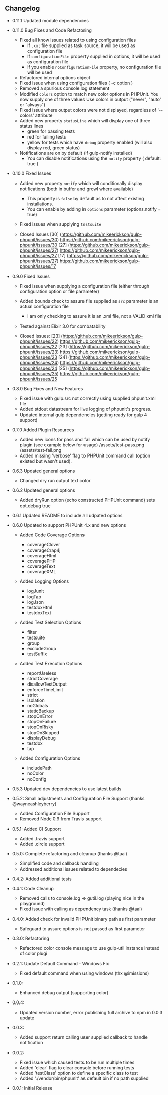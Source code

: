 ## Changelog
  
- 0.11.1 Updated module dependencies
- 0.11.0 Bug Fixes and Code Refactoring
    - Fixed all know issues related to using configuration files
      - If `.xml` file supplied as task source, it will be used as configuration file
      - If `configurationFile` property supplied in options, it will be used as configuration file
      - If you enable `noConfigurationFile` property, no configuration file will be used
    - Refactored internal options object
    - Fixed issue when using configuration files ( -c option )
    - Removed a spurious console.log statement
    - Modified `colors` option to match new color options in PHPUnit. You now supply one of three values
      Use colors in output ("never", "auto" or "always")
    - Fixed issue where output colors were not displayed, regardless of '--colors' attribute
    - Added new property `statusLine` which will display one of three status lines
      - green for passing tests
      - red for failing tests
      - yellow for tests which have `debug` property enabled (will also display red, green status)
    - Notifications are on by default (if gulp-notify installed)
      - You can disable notifications using the `notify` property ( default: true )
      
- 0.10.0 Fixed Issues
    - Added new property `notify` which will conditionally display notifications (both in buffer and growl where available)
      - This property is `false` by default as to not affect existing installations.
      - You can enable by adding in `options` parameter (options.notify = true)
      
    - Fixed issues when supplying `testsuite` 
    
    - Closed Issues
      [30] (https://github.com/mikeerickson/gulp-phpunit/issues/30) https://github.com/mikeerickson/gulp-phpunit/issues/30
      [27] (https://github.com/mikeerickson/gulp-phpunit/issues/27) https://github.com/mikeerickson/gulp-phpunit/issues/27
      [17] (https://github.com/mikeerickson/gulp-phpunit/issues/27) https://github.com/mikeerickson/gulp-phpunit/issues/17
      
- 0.9.0 Fixed Issues
    - Fixed issue when supplying a configuration file (either through configuration option or file parameter)
    - Added bounds check to assure file supplied as `src` parameter is an actual configuration file
      - I am only checking to assure it is an .xml file, not a VALID xml file
    - Tested against Elixir 3.0 for combatability
    
    - Closed Issues:
      [23] (https://github.com/mikeerickson/gulp-phpunit/issues/22) https://github.com/mikeerickson/gulp-phpunit/issues/22
      [23] (https://github.com/mikeerickson/gulp-phpunit/issues/23) https://github.com/mikeerickson/gulp-phpunit/issues/23
      [24] (https://github.com/mikeerickson/gulp-phpunit/issues/24) https://github.com/mikeerickson/gulp-phpunit/issues/24
      [25] (https://github.com/mikeerickson/gulp-phpunit/issues/25) https://github.com/mikeerickson/gulp-phpunit/issues/25

- 0.8.0 Bug Fixes and New Features

    - Fixed issue with gulp.src not correctly using supplied phpunit.xml file
    - Added stdout datastream for live logging of phpunit's progress.
    - Updated internal gulp dependencies (getting ready for gulp 4 support)
    
- 0.7.0 Added Plugin Resources
    - Added new icons for pass and fail which can be used by notify plugin (see example below for usage)
      /assets/test-pass.png
      /assets/test-fail.png
    - Added missing 'verbose' flag to PHPUnit command call (option existed but wasn't used).
   
- 0.6.3 Updated general options
    - Changed dry run output text color

- 0.6.2 Updated general options
    - Added dryRun option (echo constructed PHPUnit command) sets opt.debug true

- 0.6.1 Updated README to include all udpated options

- 0.6.0 Updated to support PHPUnit 4.x and new options

    - Added Code Coverage Options
      - coverageClover
      - coverageCrap4j
      - coverageHtml
      - coveragePHP
      - coverageText
      - coverageXML
      
    - Added Logging Options
      - logJunit
      - logTap
      - logJson
      - testdoxHtml 
      - testdoxText
      
    - Added Test Selection Options
      - filter
      - testsuite
      - group 
      - excludeGroup 
      - testSuffix 
      
    - Added Test Execution Options
      - reportUseless
      - strictCoverage
      - disallowTestOutput
      - enforceTimeLimit
      - strict
      - isolation 
      - noGlobals 
      - staticBackup 
      - stopOnError 
      - stopOnFailure 
      - stopOnRisky 
      - stopOnSkipped 
      - displayDebug 
      - testdox
      - tap
      
    - Added Configuration Options
      - includePath
      - noColor
      - noConfig

- 0.5.3 Updated dev dependencies to use latest builds

- 0.5.2: Small adjustments and Configuration File Support (thanks @wayneashleyberry)
   - Added Configuration File Support
   - Removed Node 0.9 from Travis support
   
- 0.5.1: Added CI Support
    - Added .travis support
    - Added .circle support

- 0.5.0: Complete refactoring and cleanup (thanks @taai)
    - Simplified code and callback handling
    - Addressed additional issues related to dependecies

- 0.4.2: Added additional tests

- 0.4.1: Code Cleanup
    - Removed calls to console.log -> gutil.log (playing nice in the playground)
    - Fixed issue with calling as dependency task (thanks @taai)

- 0.4.0: Added check for invalid PHPUnit binary path as first parameter
    - Safeguard to assure options is not passed as first parameter

- 0.3.0: Refactoring
    - Refactored color console message to use gulp-util instance instead of color plugi

- 0.2.1: Update Default Command - Windows Fix
    - Fixed default command when using windows (thx @imissions)

- 0.1.0:
    - Enhanced debug output (supporting color)

- 0.0.4:
    - Updated version number, error publishing full archive to npm in 0.0.3 update

- 0.0.3:
    - Added support return calling user supplied callback to handle notification

- 0.0.2:
    - Fixed issue which caused tests to be run multiple times
    - Added 'clear' flag to clear console before running tests
    - Added 'testClass' option to define a specific class to test
    - Added './vendor/bin/phpunit' as default bin if no path supplied

- 0.0.1: Initial Release
